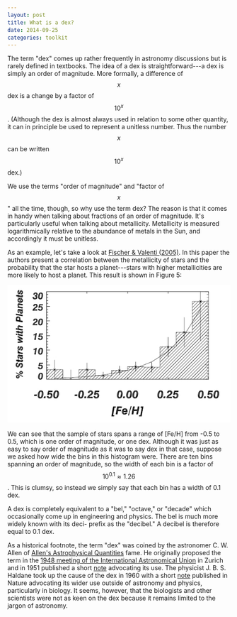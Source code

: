 ```yaml
---
layout: post
title: What is a dex?
date: 2014-09-25
categories: toolkit
---
```


The term "dex" comes up rather frequently in astronomy discussions but is
rarely defined in textbooks.  The idea of a dex is straightforward---a dex
is simply an order of magnitude.  More formally, a difference of $$x$$ dex
is a change by a factor of $$10^x$$.  (Although the dex is almost always
used in relation to some other quantity, it can in principle be used to
represent a unitless number.  Thus the number $$x$$ can be written $$10^x$$
dex.)

We use the terms "order of magnitude" and "factor of $$x$$" all the time,
though, so why use the term dex?  The reason is that it comes in handy when
talking about fractions of an order of magnitude.  It's particularly useful
when talking about metallicity.  Metallicity is measured logarithmically
relative to the abundance of metals in the Sun, and accordingly it must be
unitless. 

As an example, let's take a look at [Fischer & Valenti
(2005)](http://adsabs.harvard.edu/abs/2005ApJ...622.1102F).  In this paper
the authors present a correlation between the metallicity of stars and the
probability that the star hosts a planet---stars with higher metallicities
are more likely to host a planet.  This result is shown in Figure 5:

![Fischer & Valenti (2005)](/images/fischer05.png)

We can see that the sample of stars spans a range of [Fe/H] from -0.5 to
0.5, which is one order of magnitude, or one dex.  Although it was just as
easy to say order of magnitude as it was to say dex in that case, suppose we
asked how wide the bins in this histogram were.  There are ten bins spanning
an order of magnitude, so the width of each bin is a factor of $$10^{0.1}
\approx 1.26$$.  This is clumsy, so instead we simply say that each bin has
a width of 0.1 dex.

A dex is completely equivalent to a "bel," "octave," or "decade" which
occasionally come up in engineering and physics.  The bel is much more
widely known with its deci- prefix as the "decibel."  A decibel is therefore
equal to 0.1 dex.  

As a historical footnote, the term "dex" was coined by the astronomer C. W.
Allen of [Allen's Astrophysical
Quantities](https://www.goodreads.com/book/show/2973692-allen-s-astrophysical-quantities)
fame.  He originally proposed the term in the [1948 meeting of the
International Astronomical
Union](http://adsabs.harvard.edu/abs/1948PA.....56..401S) in Zurich and in
1951 published a short
[note](http://adsabs.harvard.edu/abs/1951Obs....71..157A) advocating its
use.  The physicist J. B. S. Haldane took up the cause of the dex in 1960
with a short [note](http://adsabs.harvard.edu/abs/1960Natur.187..879H)
published in Nature advocating its wider use outside of astronomy and
physics, particularly in biology.  It seems, however, that the biologists
and other scientists were not as keen on the dex because it remains limited
to the jargon of astronomy.
